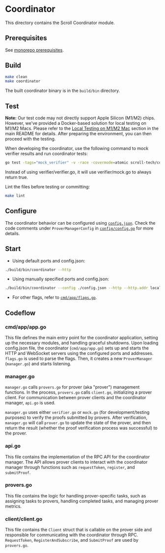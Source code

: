 # Coordinator

This directory contains the Scroll Coordinator module.


## Prerequisites

See [monorepo prerequisites](../README.md#prerequisites).


## Build

```bash
make clean
make coordinator
```
The built coordinator binary is in the `build/bin` directory.


## Test

**Note:** Our test code may not directly support Apple Silicon (M1/M2) chips. However, we've provided a Docker-based solution for local testing on M1/M2 Macs. Please refer to the [Local Testing on M1/M2 Mac](../README.md#local-testing-on-m1m2-mac) section in the main README for details. After preparing the environment, you can then proceed with the testing.

When developing the coordinator, use the following command to mock verifier results and run coordinator tests:

```bash
go test -tags="mock_verifier" -v -race -covermode=atomic scroll-tech/coordinator/...
```
Instead of using verifier/verifier.go, it will use verifier/mock.go to always return true.

Lint the files before testing or committing:

```bash
make lint
```


## Configure

The coordinator behavior can be configured using [`config.json`](config.json). Check the code comments under `ProverManagerConfig` in [`config/config.go`](config/config.go) for more details.


## Start

* Using default ports and config.json:
```bash
./build/bin/coordinator --http
```

* Using manually specified ports and config.json:
```bash
./build/bin/coordinator --config ./config.json --http --http.addr localhost --http.port 8390
```

* For other flags, refer to [`cmd/app/flags.go`](cmd/app/flags.go).


## Codeflow

### cmd/app/app.go

This file defines the main entry point for the coordinator application, setting up the necessary modules, and handling graceful shutdowns. Upon loading config.json file, the coordinator (`cmd/app/app.go`) sets up and starts the HTTP and WebSocket servers using the configured ports and addresses. `flags.go` is used to parse the flags. Then, it creates a new `ProverManager` (`manager.go`) and starts listening.

### manager.go

`manager.go` calls `provers.go` for prover (aka "prover") management functions. In the process, `provers.go` calls `client.go`, initializing a prover client.  For communication between prover clients and the coordinator manager, `api.go` is used.

`manager.go` uses either `verifier.go` or `mock.go` (for development/testing purposes) to verify the proofs submitted by provers. After verification, `manager.go` will call `prover.go` to update the state of the prover, and then return the result (whether the proof verification process was successful) to the prover.

### api.go

This file contains the implementation of the RPC API for the coordinator manager. The API allows prover clients to interact with the coordinator manager through functions such as `requestToken`, `register`, and `submitProof`.

### provers.go

This file contains the logic for handling prover-specific tasks, such as assigning tasks to provers, handling completed tasks, and managing prover metrics.

### client/client.go

This file contains the `Client` struct that is callable on the prover side and responsible for communicating with the coordinator through RPC. `RequestToken`, `RegisterAndSubscribe`, and `SubmitProof` are used by `provers.go`.
